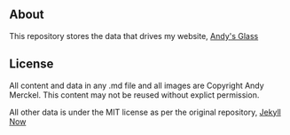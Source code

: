 ## About

This repository stores the data that drives my website, [Andy's Glass](https://andy.merckel.uk/)

## License

All content and data in any .md file and all images are Copyright Andy Merckel. This content may not be reused without explict permission.

All other data is under the MIT license as per the original repository, [Jekyll Now](https://github.com/barryclark/jekyll-now)
